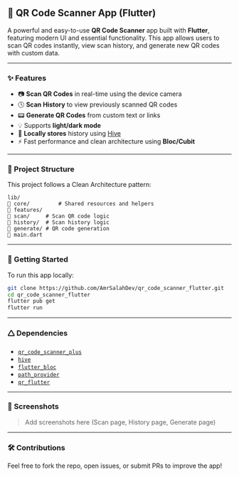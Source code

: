 ## 📱 QR Code Scanner App (Flutter)

A powerful and easy-to-use **QR Code Scanner** app built with **Flutter**, featuring modern UI and essential functionality. This app allows users to scan QR codes instantly, view scan history, and generate new QR codes with custom data.

---

### ✨ Features

* 📷 **Scan QR Codes** in real-time using the device camera
* 🕓 **Scan History** to view previously scanned QR codes
* 📟 **Generate QR Codes** from custom text or links
* 💡 Supports **light/dark mode**
* 📂 **Locally stores** history using [Hive](https://pub.dev/packages/hive)
* ⚡ Fast performance and clean architecture using **Bloc/Cubit**

---

### 🧱 Project Structure

This project follows a Clean Architecture pattern:

```
lib/
🔗 core/         # Shared resources and helpers
🔗 features/
🔗 scan/     # Scan QR code logic
🔗 history/  # Scan history logic
🔗 generate/ # QR code generation
🔗 main.dart
```

---

### 🚀 Getting Started

To run this app locally:

```bash
git clone https://github.com/AmrSalahDev/qr_code_scanner_flutter.git
cd qr_code_scanner_flutter
flutter pub get
flutter run
```

---

### 🛆 Dependencies

* [`qr_code_scanner_plus`](https://pub.dev/packages/qr_code_scanner_plus)
* [`hive`](https://pub.dev/packages/hive)
* [`flutter_bloc`](https://pub.dev/packages/flutter_bloc)
* [`path_provider`](https://pub.dev/packages/path_provider)
* [`qr_flutter`](https://pub.dev/packages/qr_flutter)

---

### 📸 Screenshots

> Add screenshots here (Scan page, History page, Generate page)

---

### 🛠️ Contributions

Feel free to fork the repo, open issues, or submit PRs to improve the app!
